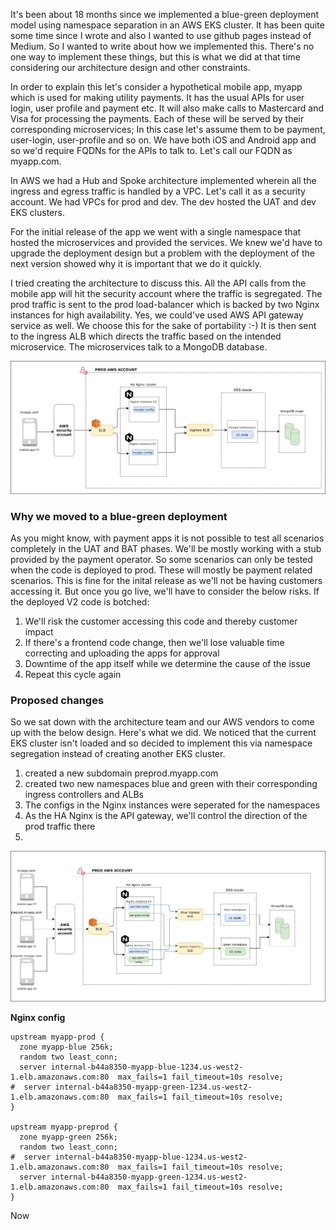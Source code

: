 
It's been about 18 months since we implemented a blue-green deployment model using namespace separation in an AWS EKS cluster. It has been quite some time since I wrote and also I wanted to use github pages instead of Medium. So I wanted to write about how we implemented this. 
There's no one way to implement these things, but this is what we did at that time considering our architecture design and other constraints. 

In order to explain this let's consider a hypothetical mobile app, myapp which is used for making utility payments. It has the usual APIs for user login, user profile and payment etc. It will also make calls to Mastercard and Visa for processing the payments. Each of these will be served by their corresponding microservices; In this case let's assume them to be payment, user-login, user-profile and so on. 
We have both iOS and Android app and so we'd require FQDNs for the APIs to talk to. Let's call our FQDN as myapp.com. 

In AWS we had a Hub and Spoke architecture implemented wherein all the ingress and egress traffic is handled by a VPC. Let's call it as a security account. We had VPCs for prod and dev. The dev hosted the UAT and dev EKS clusters. 

For the initial release of the app we went with a single namespace that hosted the microservices and provided the services. We knew we'd have to upgrade the deployment design but a problem with the deployment of the next version showed why it is important that we do it quickly.

I tried creating the architecture to discuss this. All the API calls from the mobile app will hit the security account where the traffic is segregated. The prod traffic is sent to the prod load-balancer which is backed by two Nginx instances for high availability. Yes, we could've used AWS API gateway service as well. We choose this for the sake of portability :-) It is then sent to the ingress ALB which directs the traffic based on the intended microservice. The microservices talk to a MongoDB database.

![](/before-blue-green.jpg)

### Why we moved to a blue-green deployment
As you might know, with payment apps it is not possible to test all scenarios completely in the UAT and BAT phases. We'll be mostly working with a stub provided by the payment operator. So some scenarios can only be tested when the code is deployed to prod. These will mostly be payment related scenarios. This is fine for the inital release as we'll not be having customers accessing it. But once you go live, we'll have to consider the below risks. If the deployed V2 code is botched:

1. We'll risk the customer accessing this code and thereby customer impact
2. If there's a frontend code change, then we'll lose valuable time correcting and uploading the apps for approval
3. Downtime of the app itself while we determine the cause of the issue
4. Repeat this cycle again

### Proposed changes
So we sat down with the architecture team and our AWS vendors to come up with the below design. Here's what we did. We noticed that the current EKS cluster isn't loaded and so decided to implement this via namespace segregation instead of creating another EKS cluster. 

1. created a new subdomain preprod.myapp.com
2. created two new namespaces blue and green with their corresponding ingress controllers and ALBs
3. The configs in the Nginx instances were seperated for the namespaces
4. As the HA Nginx is the API gateway, we'll control the direction of the prod traffic there
5. 

![](/blue-green.jpg)


**Nginx config**
```
upstream myapp-prod {
  zone myapp-blue 256k;
  random two least_conn;
  server internal-b44a8350-myapp-blue-1234.us-west2-1.elb.amazonaws.com:80  max_fails=1 fail_timeout=10s resolve;
#  server internal-b44a8350-myapp-green-1234.us-west2-1.elb.amazonaws.com:80  max_fails=1 fail_timeout=10s resolve;
}

upstream myapp-preprod {
  zone myapp-green 256k;
  random two least_conn;
#  server internal-b44a8350-myapp-blue-1234.us-west2-1.elb.amazonaws.com:80  max_fails=1 fail_timeout=10s resolve;
  server internal-b44a8350-myapp-green-1234.us-west2-1.elb.amazonaws.com:80  max_fails=1 fail_timeout=10s resolve;
}
```

Now 
